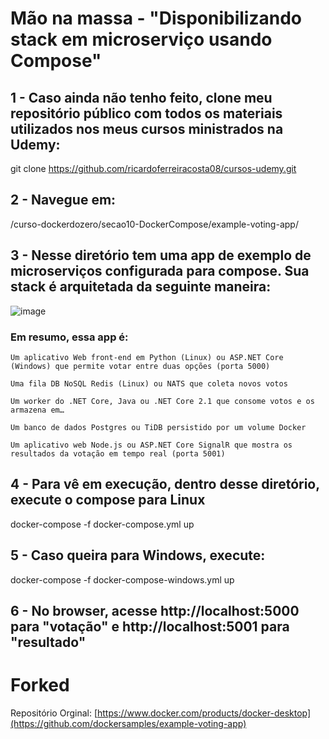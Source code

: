 # Mão na massa - "Disponibilizando stack em microserviço usando Compose"

## 1 - Caso ainda não tenho feito, clone meu repositório público com todos os materiais utilizados nos meus cursos ministrados na Udemy:

git clone https://github.com/ricardoferreiracosta08/cursos-udemy.git

## 2 - Navegue em:

/curso-dockerdozero/secao10-DockerCompose/example-voting-app/

## 3 - Nesse diretório tem uma app de exemplo de microserviços configurada para compose. Sua stack é arquitetada da seguinte maneira:

![image](https://user-images.githubusercontent.com/102634295/163898632-b92ec449-64b8-475c-be4b-62b7ede1891e.png)

### Em resumo, essa app é:

    Um aplicativo Web front-end em Python (Linux) ou ASP.NET Core (Windows) que permite votar entre duas opções (porta 5000)

    Uma fila DB NoSQL Redis (Linux) ou NATS que coleta novos votos

    Um worker do .NET Core, Java ou .NET Core 2.1 que consome votos e os armazena em…

    Um banco de dados Postgres ou TiDB persistido por um volume Docker

    Um aplicativo web Node.js ou ASP.NET Core SignalR que mostra os resultados da votação em tempo real (porta 5001)

## 4 - Para vê em execução, dentro desse diretório, execute o compose para Linux

docker-compose -f docker-compose.yml up

## 5 - Caso queira para Windows, execute:

docker-compose -f docker-compose-windows.yml up

## 6 - No browser, acesse http://localhost:5000 para "votação" e http://localhost:5001 para "resultado"


Forked
=========

Repositório Orginal: [https://www.docker.com/products/docker-desktop](https://github.com/dockersamples/example-voting-app)
